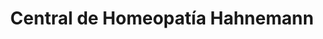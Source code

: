 ---
title: "Central de Homeopatía Hahnemann"
url: /san-bernardo/central-de-homeopatia-hahnemann/
shop: Kräuter
---